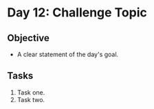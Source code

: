 # Day 12: Challenge Topic

## Objective

- A clear statement of the day's goal.

## Tasks

1. Task one.
2. Task two.
